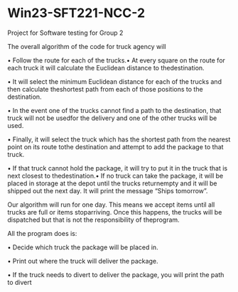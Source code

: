 # Win23-SFT221-NCC-2

Project for Software testing for Group 2

The overall algorithm of the code for truck agency will

• Follow the route for each of the trucks.• At every square on the route for each truck it will calculate the Euclidean distance to thedestination.

• It will select the minimum Euclidean distance for each of the trucks and then calculate theshortest path from each of those positions to the destination.

• In the event one of the trucks cannot find a path to the destination, that truck will not be usedfor the delivery and one of the other trucks will be used.

• Finally, it will select the truck which has the shortest path from the nearest point on its route tothe destination and attempt to add the package to that truck.

• If that truck cannot hold the package, it will try to put it in the truck that is next closest to thedestination.• If no truck can take the package, it will be placed in storage at the depot until the trucks returnempty and it will be shipped out the next day. It will print the message “Ships tomorrow”.

Our algorithm will run for one day. This means we accept items until all trucks are full or items stoparriving. Once this happens, the trucks will be dispatched but that is not the responsibility of theprogram.

All the program does is:

• Decide which truck the package will be placed in.

• Print out where the truck will deliver the package.

• If the truck needs to divert to deliver the package, you will print the path to divert

